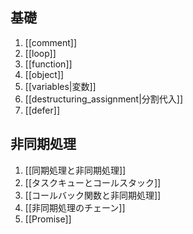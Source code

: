 ## 基礎
1. [[comment]]
2. [[loop]]
3. [[function]]
4. [[object]]
5. [[variables|変数]]
6. [[destructuring_assignment|分割代入]]
7. [[defer]]

## 非同期処理
1. [[同期処理と非同期処理]]
2. [[タスクキューとコールスタック]]
3. [[コールバック関数と非同期処理]]
4. [[非同期処理のチェーン]]
5. [[Promise]]